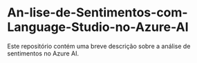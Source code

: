 # An-lise-de-Sentimentos-com-Language-Studio-no-Azure-AI
Este repositório contém uma breve descrição sobre a análise de sentimentos no Azure AI.

